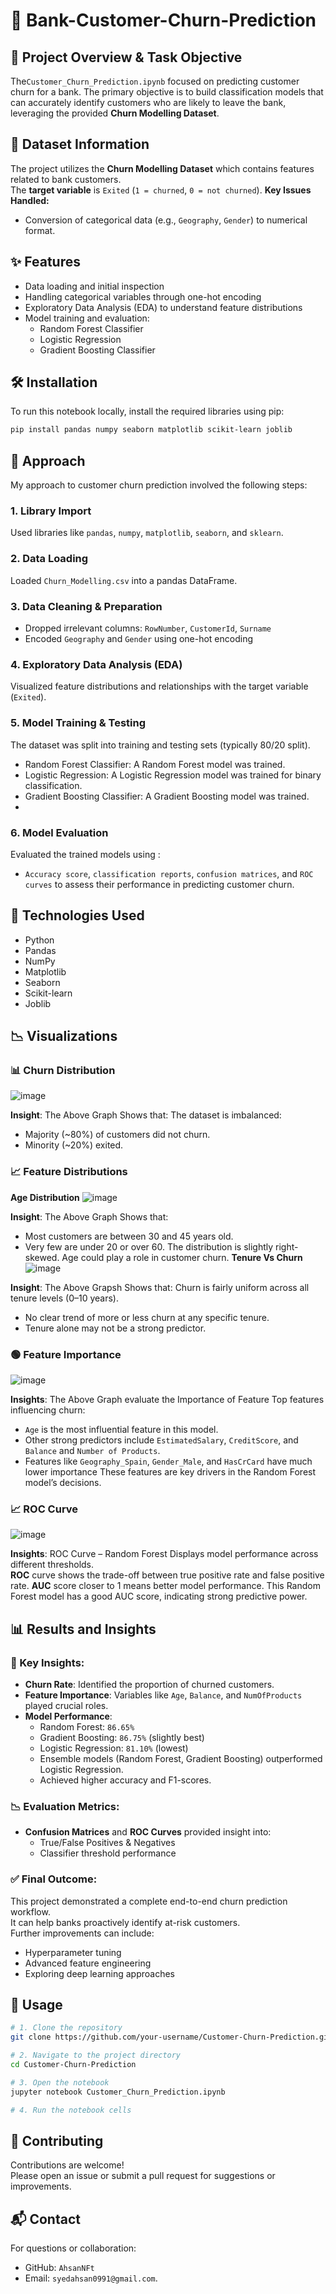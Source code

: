 # 💼 Bank-Customer-Churn-Prediction

## 📌 Project Overview & Task Objective

The`Customer_Churn_Prediction.ipynb` focused on predicting customer churn for a bank.
The primary objective is to build classification models that can accurately identify 
customers who are likely to leave the bank, leveraging the provided **Churn Modelling Dataset**.

## 📂 Dataset Information

The project utilizes the **Churn Modelling Dataset** which contains features related to bank customers.  
The **target variable** is `Exited` (`1 = churned`, `0 = not churned`).
**Key Issues Handled:**
- Conversion of categorical data (e.g., `Geography`, `Gender`) to numerical format.

## ✨ Features

- Data loading and initial inspection  
- Handling categorical variables through one-hot encoding  
- Exploratory Data Analysis (EDA) to understand feature distributions  
- Model training and evaluation:
  - Random Forest Classifier
  - Logistic Regression
  - Gradient Boosting Classifier  

## 🛠️ Installation

To run this notebook locally, install the required libraries using pip:

```bash
pip install pandas numpy seaborn matplotlib scikit-learn joblib
```

## 🚀 Approach
My approach to customer churn prediction involved the following steps:
### 1. Library Import  
Used libraries like `pandas`, `numpy`, `matplotlib`, `seaborn`, and `sklearn`.

### 2. Data Loading  
Loaded `Churn_Modelling.csv` into a pandas DataFrame.

### 3. Data Cleaning & Preparation  
- Dropped irrelevant columns: `RowNumber`, `CustomerId`, `Surname`  
- Encoded `Geography` and `Gender` using one-hot encoding

### 4. Exploratory Data Analysis (EDA)  
Visualized feature distributions and relationships with the target variable (`Exited`).

### 5. Model Training & Testing  
The dataset was split into training and testing sets (typically 80/20 split).
- Random Forest Classifier: A Random Forest model was trained.
- Logistic Regression: A Logistic Regression model was trained for binary classification.
- Gradient Boosting Classifier: A Gradient Boosting model was trained.
- 
### 6. Model Evaluation  
Evaluated the trained models using :
- `Accuracy score`, `classification reports`,
  `confusion matrices`, and `ROC curves` to assess their performance in predicting
   customer churn.

## 🧰 Technologies Used

-  Python  
-  Pandas  
-  NumPy  
-  Matplotlib  
-  Seaborn  
-  Scikit-learn  
-  Joblib  

## 📉 Visualizations

### 📊 Churn Distribution  
![image](https://github.com/user-attachments/assets/f4950e33-cd1a-49d6-a74a-2de7b14f9776)

**Insight**: 
The Above Graph Shows that:
The dataset is imbalanced:
- Majority (~80%) of customers did not churn.
- Minority (~20%) exited.

### 📈 Feature Distributions  
**Age Distribution**
![image](https://github.com/user-attachments/assets/fdcd66ea-951d-4043-bdf4-e60145b40b58)

**Insight**:
The Above Graph Shows that:
- Most customers are between 30 and 45 years old.
- Very few are under 20 or over 60.
The distribution is slightly right-skewed.
Age could play a role in customer churn.
**Tenure Vs Churn**
  ![image](https://github.com/user-attachments/assets/dccf8d1a-a0f3-4403-a650-611ea766f5d0)

**Insight**:
The Above Grapsh Shows that:
Churn is fairly uniform across all tenure levels (0–10 years).
- No clear trend of more or less churn at any specific tenure.
- Tenure alone may not be a strong predictor.
### 🟢 Feature Importance
![image](https://github.com/user-attachments/assets/1a25e02f-71e9-4522-8772-2b6d2ace20b2)

**Insights**:
The Above Graph evaluate the Importance of Feature
Top features influencing churn:
- `Age` is the most influential feature in this model.
- Other strong predictors include `EstimatedSalary`, `CreditScore`, and `Balance` and `Number of Products`.
- Features like `Geography_Spain`, `Gender_Male`, and `HasCrCard` have much lower importance These features are key drivers in the Random Forest model’s decisions.

### 📈 ROC Curve  
![image](https://github.com/user-attachments/assets/ebbf335a-e144-4615-9de5-5d221b25f528)


**Insights**:
ROC Curve – Random Forest
Displays model performance across different thresholds.  
**ROC** curve shows the trade-off between true positive rate and false positive rate.
**AUC** score closer to 1 means better model performance.
This Random Forest model has a good AUC score, indicating strong predictive power.

## 📊 Results and Insights

### 🔎 Key Insights:

- **Churn Rate**: Identified the proportion of churned customers.  
- **Feature Importance**: Variables like `Age`, `Balance`, and `NumOfProducts` played crucial roles.  
- **Model Performance**:
  - Random Forest: `86.65%`
  - Gradient Boosting: `86.75%` (slightly best)
  - Logistic Regression: `81.10%` (lowest)
  - Ensemble models (Random Forest, Gradient Boosting) outperformed Logistic Regression.
  - Achieved higher accuracy and F1-scores.  

### 📉 Evaluation Metrics:

- **Confusion Matrices** and **ROC Curves** provided insight into:
  - True/False Positives & Negatives
  - Classifier threshold performance

### ✅ Final Outcome:
This project demonstrated a complete end-to-end churn prediction workflow.  
It can help banks proactively identify at-risk customers.  
Further improvements can include:
- Hyperparameter tuning  
- Advanced feature engineering  
- Exploring deep learning approaches

## 🧪 Usage

```bash
# 1. Clone the repository
git clone https://github.com/your-username/Customer-Churn-Prediction.git

# 2. Navigate to the project directory
cd Customer-Churn-Prediction

# 3. Open the notebook
jupyter notebook Customer_Churn_Prediction.ipynb

# 4. Run the notebook cells
```

## 🤝 Contributing

Contributions are welcome!  
Please open an issue or submit a pull request for suggestions or improvements.

## 📬 Contact

For questions or collaboration:

- GitHub: `AhsanNFt`
- Email: `syedahsan0991@gmail.com`.
